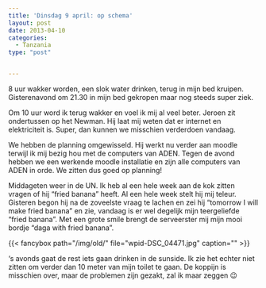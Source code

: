 ```yaml
---
title: 'Dinsdag 9 april: op schema'
layout: post
date: 2013-04-10
categories:
  - Tanzania
type: "post"


---
```

8 uur wakker worden, een slok water drinken, terug in mijn bed kruipen. Gisterenavond om 21.30 in mijn bed gekropen maar nog steeds super ziek.

Om 10 uur word ik terug wakker en voel ik mij al veel beter. Jeroen zit ondertussen op het Newman. Hij laat mij weten dat er internet en elektriciteit is. Super, dan kunnen we misschien verderdoen vandaag.

We hebben de planning omgewisseld. Hij werkt nu verder aan moodle terwijl ik mij bezig hou met de computers van ADEN. Tegen de avond hebben we een werkende moodle installatie en zijn alle computers van ADEN in orde. We zitten dus goed op planning!

Middageten weer in de UN. Ik heb al een hele week aan de kok zitten vragen of hij &#8220;fried banana&#8221; heeft. Al een hele week stelt hij mij teleur. Gisteren begon hij na de zoveelste vraag te lachen en zei hij &#8220;tomorrow I will make fried banana&#8221; en zie, vandaag is er wel degelijk mijn teergeliefde &#8220;fried banana&#8221;. Met een grote smile brengt de serveerster mij mijn mooi bordje &#8220;daga with fried banana&#8221;.

{{< fancybox path="/img/old/" file="wpid-DSC_04471.jpg"  caption="" >}}

&#8216;s avonds gaat de rest iets gaan drinken in de sunside. Ik zie het echter niet zitten om verder dan 10 meter van mijn toilet te gaan. De koppijn is misschien over, maar de problemen zijn gezakt, zal ik maar zeggen 😉

